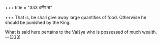 +++
title = "333 धर्मेण च"

+++
That is, be shall give away large quantities of food. Otherwise he
should be punished by the King.

What is said here pertains to the Vaiśya who is possessed of much
wealth.—(333)


